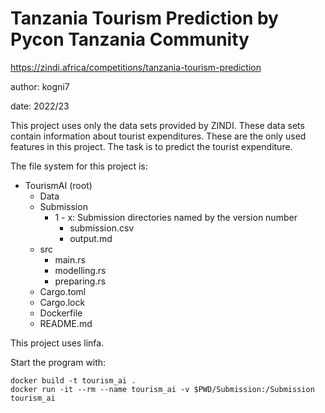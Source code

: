 # Tanzania Tourism Prediction by Pycon Tanzania Community
https://zindi.africa/competitions/tanzania-tourism-prediction

author: kogni7

date: 2022/23

This project uses only the data sets provided by ZINDI. These data sets contain information about tourist expenditures. These are the only used features in this project. The task is to predict the tourist expenditure.

The file system for this project is:
* TourismAI (root)
    * Data
    * Submission
        * 1 - x: Submission directories named by the version number
            * submission.csv
            * output.md
    * src
        * main.rs
        * modelling.rs
        * preparing.rs
    * Cargo.toml
    * Cargo.lock
    * Dockerfile
    * README.md

This project uses linfa.

Start the program with:
```
docker build -t tourism_ai .
docker run -it --rm --name tourism_ai -v $PWD/Submission:/Submission tourism_ai
```